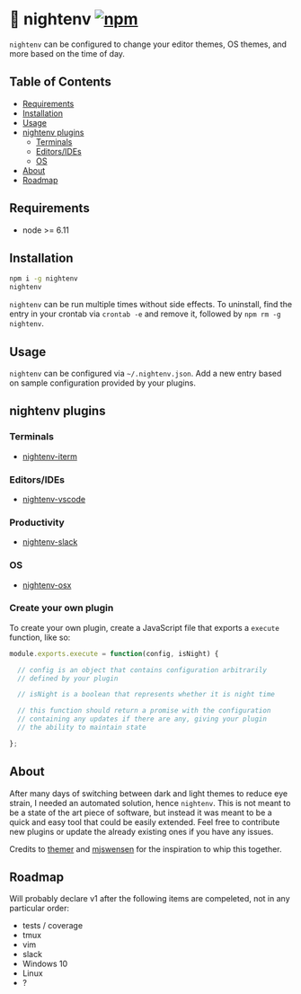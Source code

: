 # 🌙 nightenv [![npm](https://img.shields.io/npm/dt/nightenv.svg)](https://github.com/tomselvi/nightenv#installation)

`nightenv` can be configured to change your editor themes, OS themes, and more based on the time of day.

## Table of Contents

* [Requirements](#requirements)
* [Installation](#installation)
* [Usage](#usage)
* [nightenv plugins](#nightenv-plugins)
  * [Terminals](#terminals)
  * [Editors/IDEs](#editorsides)
  * [OS](#os)
* [About](#about)
* [Roadmap](#roadmap)

## Requirements

* node >= 6.11

## Installation

```sh
npm i -g nightenv
nightenv
```

`nightenv` can be run multiple times without side effects.  To uninstall, find the entry in your crontab via `crontab -e` and remove it, followed by `npm rm -g nightenv`.

## Usage

`nightenv` can be configured via `~/.nightenv.json`.  Add a new entry based on sample configuration provided by your plugins.

## nightenv plugins

### Terminals

* [nightenv-iterm](https://github.com/tomselvi/nightenv/tree/master/packages/nightenv-iterm)

### Editors/IDEs

* [nightenv-vscode](https://github.com/tomselvi/nightenv/tree/master/packages/nightenv-vscode)

### Productivity

* [nightenv-slack](https://github.com/tomselvi/nightenv/tree/master/packages/nightenv-slack)

### OS

* [nightenv-osx](https://github.com/tomselvi/nightenv/tree/master/packages/nightenv-osx)

### Create your own plugin

To create your own plugin, create a JavaScript file that exports a `execute` function, like so:

```js
module.exports.execute = function(config, isNight) {

  // config is an object that contains configuration arbitrarily
  // defined by your plugin

  // isNight is a boolean that represents whether it is night time

  // this function should return a promise with the configuration
  // containing any updates if there are any, giving your plugin
  // the ability to maintain state

};
```

## About

After many days of switching between dark and light themes to reduce eye strain, I needed an automated solution, hence `nightenv`.  This is not meant to be a state of the art piece of software, but instead it was meant to be a quick and easy tool that could be easily extended.  Feel free to contribute new plugins or update the already existing ones if you have any issues.

Credits to [themer](https://github.com/mjswensen/themer) and [mjswensen](https://github.com/mjswensen) for the inspiration to whip this together.

## Roadmap

Will probably declare v1 after the following items are compeleted, not in any particular order:

* tests / coverage
* tmux
* vim
* slack
* Windows 10
* Linux
* ?
